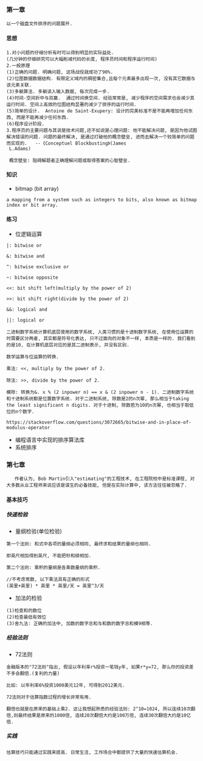 ### 第一章

```
以一个磁盘文件排序的问题展开.
```



#### 思想

```
1.对小问题的仔细分析有时可以得到明显的实际益处.
(几分钟的仔细研究可以大幅削减代码的长度, 程序员时间和程序运行时间)
2.一般原理
(1)正确的问题. 明确问题, 这场战役就成功了90%.
(2)位图数据数据结构. 有限定义域内的稠密集合,且每个元素最多出现一次, 没有其它数据与该元素关联.
(3)多躺算法. 多躺读入输入数据, 每次完成一步.
(4)时间-空间折中与双赢.  通过时间换空间. 经验常常是, 减少程序的空间需求也会减少其运行时间. 空间上高效的位图结构显著的减少了排序的运行时间.
(5)简单的设计.  Antoine de Saint-Exupery: 设计的完美标准不是不能再增加任何东西, 而是不能再减少任何东西.
(6)程序设计阶段.
3.程序员的主要问题与其说是技术问题,还不如说是心理问题: 他不能解决问题, 是因为他试图解决错误的问题. 问题的最终解决, 是通过打破他的概念壁垒, 进而去解决一个较简单的问题而实现的.   --《Conceptuel Blockbusting》(James
 L.Adams)
 
 概念壁垒: 阻碍解题者正确理解问题或取得答案的心智壁垒.
```



#### 知识

* bitmap (bit array)

```
a mapping from a system such as integers to bits, also known as bitmap index or bit array.
```



#### 练习

* 位逻辑运算

```
|: bitwise or

&: bitwise and

^: bitwise exclusive or

~: bitwise opposite

<<: bit shift left(multiply by the power of 2)

>>: bit shift right(divide by the power of 2)

&&: logical and

||: logical or
```



```
二进制数字系统计算机底层使用的数字系统, 人类习惯的是十进制数字系统, 在使用位运算的时需要区分两者, 其实都是符号化表达, 只不过面向的对象不一样, 本质是一样的. 我们看到的是10, 在计算机底层对应的是其二进制表示, 并没有区别.
```





```
数学运算与位运算的转换.

乘法: <<, multiply by the power of 2.

除法: >>, divide by the power of 2.

模除: 转换为&. x % (2 inpower n) == x & (2 inpower n - 1). 二进制数字系统和十进制系统都是位置数字系统. 对于二进制系统, 除数是2的n次幂, 那么相当于taking the least significant n digits. 对于十进制, 除数若为10的n次幂, 也相当于取低位的n个数字.

https://stackoverflow.com/questions/3072665/bitwise-and-in-place-of-modulus-operator
```



* 编程语言中实现的排序算法库
* 系统排序







### 第七章

```
   作者认为, Bob Martin引入"estimating"的工程技术, 在工程院校中是标准课程, 对大多数从业工程师来说应该是谋生的必备技能, 但是在实际计算中, 该方法往往被忽略了.
```



#### 基本技巧



##### 快速检验

* 量纲检验(单位检验)

```
第一个法则: 和式中各项的量纲必须相同, 最终求和结果的量纲也相同.

即英尺相加得到英尺, 不能把秒和磅相加.
```

```
第二个法则: 乘积的量纲是各乘数量纲的乘积.
```

```
//不考虑常数, 以下乘法具有正确的形式
(英里+英里) * 英里 * 英里/天 = 英里^3/天
```

* 加法的检验

```
(1)检查和的数位
(2)检查最低有效位
(3)舍九法: 正确的加法中, 加数的数字总和与和数的数字总和模9相等.
```



##### 经验法则

* 72法则

```
金融版本的"72法则"指出, 假设以年利率r%投资一笔钱y年, 如果r*y=72, 那么你的投资差不多会翻倍.(复利的力量)

比如: 以年利率6%投资1000美元12年, 可得到2012美元.
```

```
72法则对于估算指数过程的增长非常有用.
```

```
翻倍也就是在原来的基础上乘2. 这让我想起熟悉的经验法则: 2^10=1024, 所以连续10次翻倍,则最终结果是原来的1000倍, 连续20次翻倍大约是100万倍, 连续30次翻倍大约是10亿倍.
```



##### 实践

```
估算技巧只能通过实践来提高. 日常生活, 工作场合中都提供了大量的快速估算机会.
```









